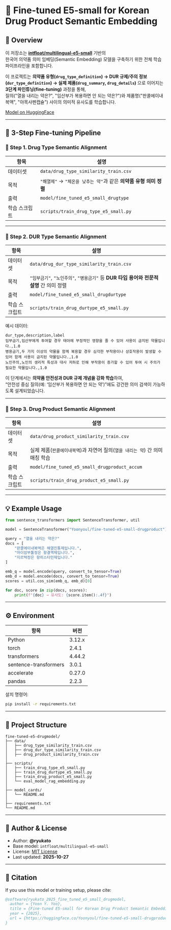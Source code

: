 # 🧬 Fine-tuned E5-small for Korean Drug Product Semantic Embedding

## 📘 Overview

이 저장소는 **[intfloat/multilingual-e5-small](https://huggingface.co/intfloat/multilingual-e5-small)** 기반의  
한국어 의약품 의미 임베딩(Semantic Embedding) 모델을 구축하기 위한 전체 학습 파이프라인을 포함합니다.

이 프로젝트는 **의약품 유형(`drug_type_definition`) → DUR 규제/주의 정보(`dur_type_definition`) → 실제 제품(`drug_summary`, `drug_details`)** 으로 이어지는  
**3단계 파인튜닝(fine-tuning)** 과정을 통해,  
질의("열을 내리는 약은?", "임산부가 복용하면 안 되는 약은?")와 제품명("판콜에이내복액", "아목사펜캡슐") 사이의 의미적 유사도를 학습합니다.

[Model on HuggingFace](https://huggingface.co/Yoonyoul/fine-tuned-e5-small-drugproduct)

---

## 🧩 3-Step Fine-tuning Pipeline

### 🔹 Step 1. Drug Type Semantic Alignment
| 항목 | 설명 |
|------|------|
| 데이터셋 | `data/drug_type_similarity_train.csv` |
| 목적 | `"해열제"` → `"체온을 낮추는 약"`과 같은 **의약품 유형 의미 정렬** |
| 출력 | `model/fine_tuned_e5_small_drugtype` |
| 학습 스크립트 | `scripts/train_drug_type_e5_small.py` |

---

### 🔹 Step 2. DUR Type Semantic Alignment
| 항목 | 설명 |
|------|------|
| 데이터셋 | `data/drug_dur_type_similarity_train.csv` |
| 목적 | `"임부금기"`, `"노인주의"`, `"병용금기"` 등 **DUR 타입 용어와 전문적 설명** 간 의미 정렬 |
| 출력 | `model/fine_tuned_e5_small_drugdurtype` |
| 학습 스크립트 | `scripts/train_drug_durtype_e5_small.py` |

예시 데이터:
```csv
dur_type,description,label
임부금기,임산부에게 투여할 경우 태아에 부정적인 영향을 줄 수 있어 사용이 금지된 약물입니다.,1.0
병용금기,두 가지 이상의 약물을 함께 복용할 경우 심각한 부작용이나 상호작용이 발생할 수 있어 함께 사용이 금지된 약물입니다.,1.0
노인주의,노인의 생리적 특성과 대사 저하로 인해 부작용이 증가할 수 있어 투여 시 주의가 필요한 약물입니다.,1.0
```

이 단계에서는 **의약품 안전성과 DUR 규제 개념을 강화 학습**하여,  
“안전성 중심 질의(예: ‘임산부가 복용하면 안 되는 약’)”에도 강건한 의미 검색이 가능하도록 설계되었습니다.

---

### 🔹 Step 3. Drug Product Semantic Alignment
| 항목 | 설명 |
|------|------|
| 데이터셋 | `data/drug_product_similarity_train.csv` |
| 목적 | 실제 제품(`판콜에이내복액`)과 자연어 질의(`열을 내리는 약`) 간 의미 매칭 학습 |
| 출력 | `model/fine_tuned_e5_small_drugproduct_accum` |
| 학습 스크립트 | `scripts/train_drug_product_e5_small.py` |

---

## 💡 Example Usage

```python
from sentence_transformers import SentenceTransformer, util

model = SentenceTransformer("Yoonyoul/fine-tuned-e5-small-drugproduct")

query = "열을 내리는 약은?"
docs = [
    "판콜에이내복액은 해열진통제입니다.",
    "마이암부톨정은 항결핵제입니다.",
    "지르텍정은 항히스타민제입니다."
]

emb_q = model.encode(query, convert_to_tensor=True)
emb_d = model.encode(docs, convert_to_tensor=True)
scores = util.cos_sim(emb_q, emb_d)[0]

for doc, score in zip(docs, scores):
    print(f"{doc} → 유사도: {score.item():.4f}")
```

---

## ⚙️ Environment

| 항목 | 버전 |
|------|------|
| Python | 3.12.x |
| torch | 2.4.1 |
| transformers | 4.44.2 |
| sentence-transformers | 3.0.1 |
| accelerate | 0.27.0 |
| pandas | 2.2.3 |

설치 명령어:
```bash
pip install -r requirements.txt
```

---

## 📂 Project Structure

```
fine-tuned-e5-drugmodel/
├── data/
│   ├── drug_type_similarity_train.csv
│   ├── drug_dur_type_similarity_train.csv
│   ├── drug_product_similarity_train.csv
│
├── scripts/
│   ├── train_drug_type_e5_small.py
│   ├── train_drug_durtype_e5_small.py
│   ├── train_drug_product_e5_small.py
│   └── eval_model_rag_embedding.py
│
├── model_cards/
│   └── README.md
│
├── requirements.txt
└── README.md
```

---

## 🧠 Author & License

- Author: **@ryukato**
- Base model: `intfloat/multilingual-e5-small`
- License: [MIT License](https://opensource.org/licenses/MIT)
- Last updated: **2025-10-27**

---

## 🚀 Citation

If you use this model or training setup, please cite:

```bibtex
@software{ryukato_2025_fine_tuned_e5_small_drugmodel,
  author = {Yoon Y. Yoo},
  title = {Fine-tuned E5-small for Korean Drug Product Semantic Embedding},
  year = {2025},
  url = {https://huggingface.co/Yoonyoul/fine-tuned-e5-small-drugproduct}
}
```
